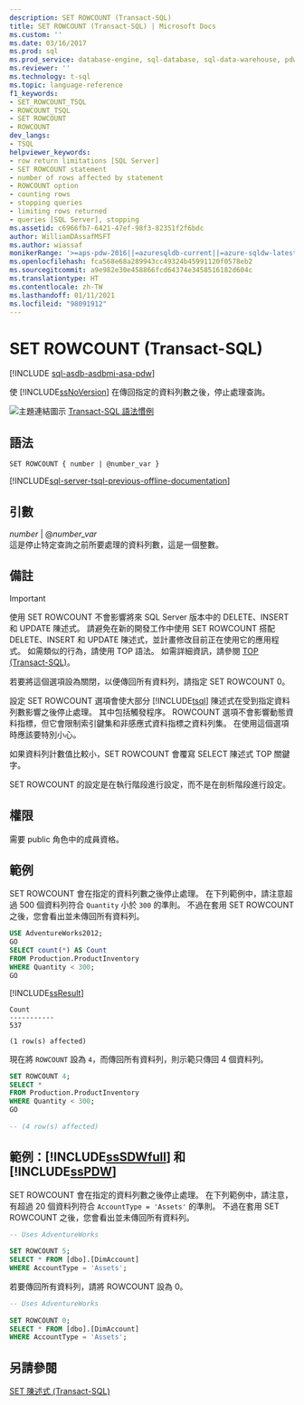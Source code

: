 ```yaml
---
description: SET ROWCOUNT (Transact-SQL)
title: SET ROWCOUNT (Transact-SQL) | Microsoft Docs
ms.custom: ''
ms.date: 03/16/2017
ms.prod: sql
ms.prod_service: database-engine, sql-database, sql-data-warehouse, pdw
ms.reviewer: ''
ms.technology: t-sql
ms.topic: language-reference
f1_keywords:
- SET_ROWCOUNT_TSQL
- ROWCOUNT_TSQL
- SET ROWCOUNT
- ROWCOUNT
dev_langs:
- TSQL
helpviewer_keywords:
- row return limitations [SQL Server]
- SET ROWCOUNT statement
- number of rows affected by statement
- ROWCOUNT option
- counting rows
- stopping queries
- limiting rows returned
- queries [SQL Server], stopping
ms.assetid: c6966fb7-6421-47ef-98f3-82351f2f6bdc
author: WilliamDAssafMSFT
ms.author: wiassaf
monikerRange: '>=aps-pdw-2016||=azuresqldb-current||=azure-sqldw-latest||>=sql-server-2016||>=sql-server-linux-2017||=azuresqldb-mi-current'
ms.openlocfilehash: fca568e68a289943cc49324b45991120f0578eb2
ms.sourcegitcommit: a9e982e30e458866fcd64374e3458516182d604c
ms.translationtype: HT
ms.contentlocale: zh-TW
ms.lasthandoff: 01/11/2021
ms.locfileid: "98091912"
---
```

# <a name="set-rowcount-transact-sql"></a>SET ROWCOUNT (Transact-SQL)
[!INCLUDE [sql-asdb-asdbmi-asa-pdw](../../includes/applies-to-version/sql-asdb-asdbmi-asa-pdw.md)]

  使 [!INCLUDE[ssNoVersion](../../includes/ssnoversion-md.md)] 在傳回指定的資料列數之後，停止處理查詢。  
  
 ![主題連結圖示](../../database-engine/configure-windows/media/topic-link.gif "主題連結圖示") [Transact-SQL 語法慣例](../../t-sql/language-elements/transact-sql-syntax-conventions-transact-sql.md)  
  
## <a name="syntax"></a>語法  
  
```syntaxsql
SET ROWCOUNT { number | @number_var }   
```  
  
[!INCLUDE[sql-server-tsql-previous-offline-documentation](../../includes/sql-server-tsql-previous-offline-documentation.md)]

## <a name="arguments"></a>引數
 *number* | @*number_var*  
 這是停止特定查詢之前所要處理的資料列數，這是一個整數。  
  
## <a name="remarks"></a>備註  
  
> [!IMPORTANT]  
>  使用 SET ROWCOUNT 不會影響將來 SQL Server 版本中的 DELETE、INSERT 和 UPDATE 陳述式。 請避免在新的開發工作中使用 SET ROWCOUNT 搭配 DELETE、INSERT 和 UPDATE 陳述式，並計畫修改目前正在使用它的應用程式。 如需類似的行為，請使用 TOP 語法。 如需詳細資訊，請參閱 [TOP &#40;Transact-SQL&#41;](../../t-sql/queries/top-transact-sql.md)。  
  
 若要將這個選項設為關閉，以便傳回所有資料列，請指定 SET ROWCOUNT 0。  
  
 設定 SET ROWCOUNT 選項會使大部分 [!INCLUDE[tsql](../../includes/tsql-md.md)] 陳述式在受到指定資料列數影響之後停止處理。 其中包括觸發程序。 ROWCOUNT 選項不會影響動態資料指標，但它會限制索引鍵集和非感應式資料指標之資料列集。 在使用這個選項時應該要特別小心。  
  
 如果資料列計數值比較小，SET ROWCOUNT 會覆寫 SELECT 陳述式 TOP 關鍵字。  
  
 SET ROWCOUNT 的設定是在執行階段進行設定，而不是在剖析階段進行設定。  
  
## <a name="permissions"></a>權限  
 需要 public 角色中的成員資格。  
  
## <a name="examples"></a>範例  
 SET ROWCOUNT 會在指定的資料列數之後停止處理。 在下列範例中，請注意超過 500 個資料列符合 `Quantity` 小於 `300` 的準則。 不過在套用 SET ROWCOUNT 之後，您會看出並未傳回所有資料列。  
  
```sql
USE AdventureWorks2012;  
GO  
SELECT count(*) AS Count  
FROM Production.ProductInventory  
WHERE Quantity < 300;  
GO  
```  
  
 [!INCLUDE[ssResult](../../includes/ssresult-md.md)]  
  
 ```
 Count 
 ----------- 
 537 
 
 (1 row(s) affected)
 ```  
  
 現在將 `ROWCOUNT` 設為 `4`，而傳回所有資料列，則示範只傳回 4 個資料列。  
  
```sql
SET ROWCOUNT 4;  
SELECT *  
FROM Production.ProductInventory  
WHERE Quantity < 300;  
GO  
  
-- (4 row(s) affected)
```  
  
## <a name="examples-sssdwfull-and-sspdw"></a>範例：[!INCLUDE[ssSDWfull](../../includes/sssdwfull-md.md)] 和 [!INCLUDE[ssPDW](../../includes/sspdw-md.md)]  
 SET ROWCOUNT 會在指定的資料列數之後停止處理。 在下列範例中，請注意，有超過 20 個資料列符合 `AccountType = 'Assets'` 的準則。 不過在套用 SET ROWCOUNT 之後，您會看出並未傳回所有資料列。  
  
```sql
-- Uses AdventureWorks  
  
SET ROWCOUNT 5;  
SELECT * FROM [dbo].[DimAccount]  
WHERE AccountType = 'Assets';  
```  
  
 若要傳回所有資料列，請將 ROWCOUNT 設為 0。  
  
```sql
-- Uses AdventureWorks  
  
SET ROWCOUNT 0;  
SELECT * FROM [dbo].[DimAccount]  
WHERE AccountType = 'Assets';  
```  
  
## <a name="see-also"></a>另請參閱  
 [SET 陳述式 &#40;Transact-SQL&#41;](../../t-sql/statements/set-statements-transact-sql.md)  
  
  

